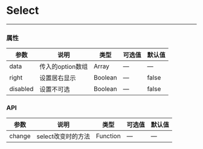 # Select
---

<Common-Democode title="基本用法" description="">
  <ClientOnly>
  <select-select></select-select>
  </ClientOnly>

  <highlight-code slot="codeText" lang="vue">
    <template>
      <g-select :data="selectList" @change="selectAction" v-model="curSelected"></g-select>
      <br/>
      <g-select right :data="selectList" v-model="curSelected"></g-select>
    </template>
    <script>
    export default {
      data() {
        return {
          selectList: [
            { name: '请选择出行方式', value: 0 },
            { name: '巴士', value: 1 },
            { name: '快车', value: 2 },
            { name: '专车', value: 3 },
            { name: '顺风车', value: 4 },
            { name: '出租车', value: 5 },
            { name: '代驾', value: 6 }
          ],
          curSelected: '3',
        }
      },
      methods: {
        selectAction() {
          console.log(this.curSelected)
        }
      }
    }
    </script>
  </highlight-code>
</Common-Democode>

### 属性
| 参数      | 说明    | 类型      | 可选值       | 默认值   |
|---------- |-------- |---------- |-------------  |-------- |
| data   | 传入的option数组  | Array  | — | —  |
| right    | 设置居右显示   | Boolean  |  — | false   |
| disabled  | 设置不可选   | Boolean  |  — | false   |

### API
| 参数      | 说明    | 类型      | 可选值       | 默认值   |
|---------- |-------- |---------- |-------------  |-------- |
| change    | select改变时的方法   | Function  |    — | —   |
